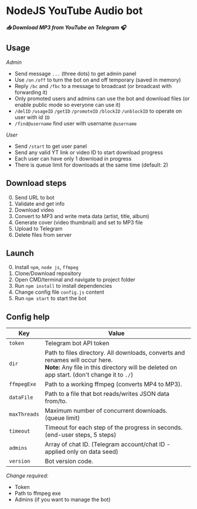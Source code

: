 # NodeJS YouTube Audio bot
***:inbox_tray: Download MP3 from YouTube on Telegram :headphones:***

## Usage
*Admin*
- Send message `...` (three dots) to get admin panel
- Use `/on` `/off` to turn the bot on and off temporary (saved in memory)
- Reply `/bc` and `/fbc` to a message to broadcast (or broadcast with forwarding it)
- Only promoted users and admins can use the bot and download files (or enable public mode so everyone can use it)
- `/delID` `/usageID` `/getID` `/promoteID` `/blockID` `/unblockID` to operate on user with id `ID`
- `/find@username` find user with username `@username`


*User*
- Send `/start` to get user panel
- Send any valid YT link or video ID to start download progress
- Each user can have only 1 download in progress
- There is queue limit for downloads at the same time (default: 2)

## Download steps
0. Send URL to bot
1. Validate and get info
2. Download video
3. Convert to MP3 and write meta data (artist, title, album)
4. Generate cover (video thumbnail) and set to MP3 file
5. Upload to Telegram
6. Delete files from server

## Launch
0. Install `npm`, `node js`, `ffmpeg`
1. Clone/Download repository
2. Open CMD/terminal and navigate to project folder
3. Run `npm install` to install dependencies
4. Change config file `config.js` content
5. Run `npm start` to start the bot

## Config help
Key | Value
------------ | -------------
`token` | Telegram bot API token
`dir` | Path to files directory. All downloads, converts and renames will occur here.<br/>**Note:** Any file in this directory will be deleted on app start. (don't change it to `./`)
`ffmpegExe` | Path to a working ffmpeg (converts MP4 to MP3).
`dataFile` | Path to a file that bot reads/writes JSON data from/to.
`maxThreads` | Maximum number of concurrent downloads. (queue limit)
`timeout` | Timeout for each step of the progress in seconds. (end-user steps, 5 steps)
`admins` | Array of chat ID. (Telegram account/chat ID - applied only on data seed)
`version` | Bot version code.

*Change required:*
+ Token
+ Path to ffmpeg exe
+ Admins (if you want to manage the bot)
